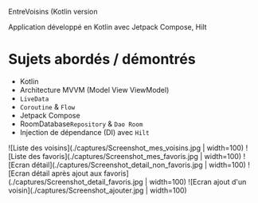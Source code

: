 EntreVoisins (Kotlin version

Application développé en Kotlin avec Jetpack Compose, Hilt
# Sujets abordés / démontrés
 * Kotlin
 * Architecture MVVM (Model View ViewModel)
 * `LiveData` 
 * `Coroutine` & `Flow`
 * Jetpack Compose
 * RoomDatabase`Repository` & `Dao Room`
 * Injection de dépendance (DI) avec `Hilt`

![Liste des voisins](./captures/Screenshot_mes_voisins.jpg | width=100)
![Liste des favoris](./captures/Screenshot_mes_favoris.jpg | width=100)
![Ecran détail](./captures/Screenshot_detail_non_favoris.jpg | width=100)
![Ecran détail après ajout aux favoris](./captures/Screenshot_detail_favoris.jpg | width=100)
![Ecran ajout d'un voisin](./captures/Screenshot_ajouter.jpg | width=100)
